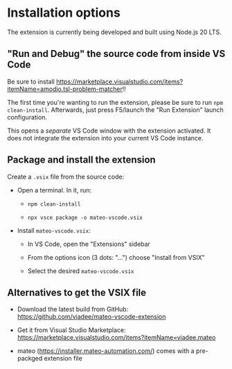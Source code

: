 # Installation options

The extension is currently being developed and built using Node.js 20 LTS.

## "Run and Debug" the source code from inside VS Code
Be sure to install https://marketplace.visualstudio.com/items?itemName=amodio.tsl-problem-matcher!!

The first time you're wanting to run the extension, please be sure to run `npm clean-install`. Afterwards, just press F5/launch the "Run Extension" launch configuration.

This opens a _separate_ VS Code window with the extension activated. It does not integrate the extension into your current VS Code instance.

## Package and install the extension
Create a `.vsix` file from the source code:

* Open a terminal. In it, run:

  * `npm clean-install`

  * `npx vsce package -o mateo-vscode.vsix`

* Install `mateo-vscode.vsix`:

  * In VS Code, open the "Extensions" sidebar

  * From the options icon (3 dots: "...") choose "Install from VSIX"

  * Select the desired `mateo-vscode.vsix`

## Alternatives to get the VSIX file

* Download the latest build from GitHub: https://github.com/viadee/mateo-vscode-extension

* Get it from Visual Studio Marketplace: https://marketplace.visualstudio.com/items?itemName=viadee.mateo

* mateo (https://installer.mateo-automation.com/) comes with a pre-packged extension file